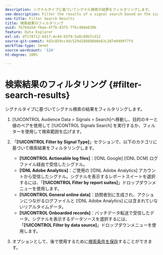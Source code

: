 ```yaml
---
description: シグナルタイプに基づいてシグナル検索の結果をフィルタリングします。
seo-description: Filter the results of a signal search based on the signal type.
seo-title: Filter Search Results
title: 検索結果のフィルタリング
uuid: 7b764a5d-f8ae-4f7b-83f5-7f6c40de639b
feature: Data Explorer
exl-id: df178712-6417-4c4d-b5f8-5a8c00bfcd12
source-git-commit: 4d3c859cc4dc5294286680b0e63c287e0409f7fd
workflow-type: tm+mt
source-wordcount: '124'
ht-degree: 100%

---
```


# 検索結果のフィルタリング {#filter-search-results}

シグナルタイプに基づいてシグナル検索の結果をフィルタリングします。

1. [!UICONTROL Audience Data > Signals > Search]へ移動し、目的のキーと値のペアを使用して [!UICONTROL Signals Search] を実行するか、フィルターを使用して検索範囲を広げます。
1. 「**[!UICONTROL Filter by Signal Type]**」セクションで、以下のカテゴリに基づいて検索結果をフィルタリングします。

   * **[!UICONTROL Actionable log files]**：[!DNL Google] [!DNL DCM] ログファイル経由で受信したシグナル。
   * **[!DNL Adobe Analytics]**：ご使用の [!DNL Adobe Analytics] アカウントから受信したシグナル。シグナルを表示するレポートスイートを選択するには、「**[!UICONTROL Filter by report suites]**」ドロップダウンメニューを使用します。
   * **[!UICONTROL General online data]**：訪問者別に生成され、アクションにつながるログファイルと [!DNL Adobe Analytics] には含まれていないリアルタイムデータ。
   * **[!UICONTROL Onboarded records]**：バッチデータ転送で受信したデータ。シグナルを表示するデータソースを選択するには、「**[!UICONTROL Filter by data source]**」ドロップダウンメニューを使用します。

1. オプションとして、後で使用するために[検索条件を保存](../../../features/data-explorer/data-explorer-signals-search/data-explorer-save-search.md)することができます。
